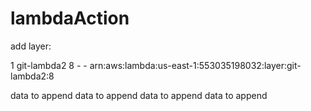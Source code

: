 # lambdaAction
add layer:

1	git-lambda2	8	-	-	arn:aws:lambda:us-east-1:553035198032:layer:git-lambda2:8


data to append
data to append
data to append
data to append
